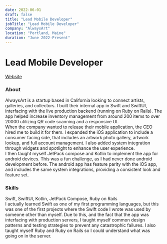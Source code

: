 ```yaml
---
date: 2022-06-01  
draft: false
title: "Lead Mobile Developer"
jobTitle: "Lead Mobile Developer"
company: "AlwaysArt"
location: "Portland, Maine"
duration: "June 2022-Present"
---
```

# Lead Mobile Developer 
[Website](https://www.alwaysart.com/)
### About
AlwaysArt is a startup based in California looking to connect artists, galleries, and collectors. I built their internal app in Swift and SwiftUI, interfacing with the live production backend (running on Ruby on Rails). The app helped increase inventory management from around 200 items to over 20000 utilizing QR code scanning and a responsive UI. \
When the company wanted to release their mobile application, the CEO hired me to build it for them. I expanded the iOS application to include a consumer facing side, that includes an artwork photo gallery, artwork lookup, and full account management. I also added system integration through widgets and spotlight to enhance the user experience. \
I then taught myself JetPack compose and Kotlin to implement the app for android devices. This was a fun challenge, as I had never done android development before. The android app has feature parity with the iOS app, and includes the same system integrations, providing a consistent look and feature set.


### Skills
Swift, SwiftUI, Kotlin, JetPack Compose, Ruby on Rails \
I actually learned Swift as one of my first programming languages, but this was one of the first projects where the Swift code I wrote was used by someone other than myself. Due to this, and the fact that the app was interfacing with production servers, I taught myself common design patterns and testing strategies to prevent any catastrophic failures. I also taught myself Ruby and Ruby on Rails so I could understand what was going on in the server.
